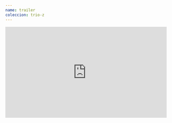 ```yaml
---
name: trailer
coleccion: trio-z
---
```

<div style="padding:56.25% 0 0 0;position:relative;"><iframe src="https://player.vimeo.com/video/894097191?h=5e6cd63702" style="position:absolute;top:0;left:0;width:100%;height:100%;" frameborder="0" allow="autoplay; fullscreen; picture-in-picture" allowfullscreen></iframe></div><script src="https://player.vimeo.com/api/player.js"></script>
